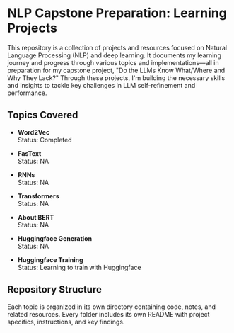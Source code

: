 # NLP Capstone Preparation: Learning Projects

This repository is a collection of projects and resources focused on Natural Language Processing (NLP) and deep learning. It documents my learning journey and progress through various topics and implementations—all in preparation for my capstone project, "Do the LLMs Know What/Where and Why They Lack?" Through these projects, I'm building the necessary skills and insights to tackle key challenges in LLM self-refinement and performance.


## Topics Covered

- **Word2Vec**  
  Status: Completed

- **FasText**  
  Status: NA

- **RNNs**   
  Status: NA

- **Transformers**  
  Status: NA

- **About BERT**  
  Status: NA

- **Huggingface Generation**  
  Status: NA

- **Huggingface Training**  
  Status: Learning to train with Huggingface

## Repository Structure

Each topic is organized in its own directory containing code, notes, and related resources. Every folder includes its own README with project specifics, instructions, and key findings.
